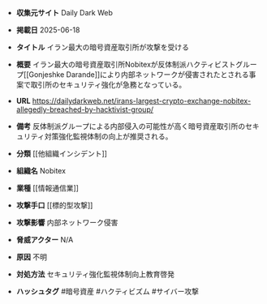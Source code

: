 - **収集元サイト**
Daily Dark Web

- **掲載日**
2025-06-18

- **タイトル**
イラン最大の暗号資産取引所が攻撃を受ける

- **概要**
イラン最大の暗号資産取引所Nobitexが反体制派ハクティビストグループ[[Gonjeshke Darande]]により内部ネットワークが侵害されたとされる事案で取引所のセキュリティ強化が急務となっている。

- **URL**
https://dailydarkweb.net/irans-largest-crypto-exchange-nobitex-allegedly-breached-by-hacktivist-group/

- **備考**
反体制派グループによる内部侵入の可能性が高く暗号資産取引所のセキュリティ対策強化監視体制の向上が推奨される。

- **分類**
[[他組織インシデント]]

- **組織名**
Nobitex

- **業種**
[[情報通信業]]

- **攻撃手口**
[[標的型攻撃]]

- **攻撃影響**
内部ネットワーク侵害

- **脅威アクター**
N/A

- **原因**
不明

- **対処方法**
セキュリティ強化監視体制向上教育啓発

- **ハッシュタグ**
#暗号資産 #ハクティビズム #サイバー攻撃
